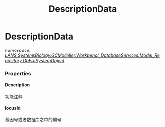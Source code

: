 ﻿---
title: DescriptionData
---

# DescriptionData
_namespace: [LANS.SystemsBiology.GCModeller.Workbench.DatabaseServices.Model_Repository.DbFileSystemObject](N-LANS.SystemsBiology.GCModeller.Workbench.DatabaseServices.Model_Repository.DbFileSystemObject.html)_






### Properties

#### Description
功能注释
#### locusId
基因号或者数据库之中的编号

